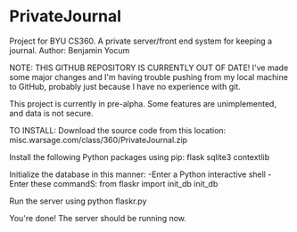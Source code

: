 PrivateJournal
==============

Project for BYU CS360. A private server/front end system for keeping a journal. Author: Benjamin Yocum

NOTE: THIS GITHUB REPOSITORY IS CURRENTLY OUT OF DATE! I've made some major changes and I'm having trouble pushing from my local machine to GitHub, probably just because I have no experience with git.

This project is currently in pre-alpha. Some features are unimplemented, and data is not secure.

TO INSTALL:
Download the source code from this location:
misc.warsage.com/class/360/PrivateJournal.zip

Install the following Python packages using pip:
flask
sqlite3
contextlib

Initialize the database in this manner:
-Enter a Python interactive shell
-Enter these commandS: 
  from flaskr import init_db
  init_db
  
Run the server using python flaskr.py

You're done! The server should be running now.
